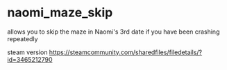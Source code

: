 # naomi_maze_skip
 allows you to skip the maze in Naomi's 3rd date if you have been crashing repeatedly

steam version https://steamcommunity.com/sharedfiles/filedetails/?id=3465212790
